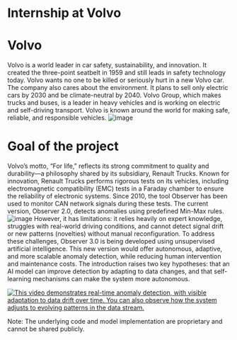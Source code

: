 # Internship at Volvo 

# Volvo 
Volvo is a world leader in car safety, sustainability, and innovation. It created the three-point seatbelt in 1959 and still leads in safety technology today. Volvo wants no one to be killed or seriously hurt in a new Volvo car. The company also cares about the environment. It plans to sell only electric cars by 2030 and be climate-neutral by 2040. Volvo Group, which makes trucks and buses, is a leader in heavy vehicles and is working on electric and self-driving transport. Volvo is known around the world for making safe, reliable, and responsible vehicles.
![image](https://github.com/user-attachments/assets/2971ae3a-a0e2-437e-96b1-cbf43b832d38)

# Goal of the project
Volvo’s motto, “For life,” reflects its strong commitment to quality and durability—a philosophy shared by its subsidiary, Renault Trucks. Known for innovation, Renault Trucks performs rigorous tests on its vehicles, including electromagnetic compatibility (EMC) tests in a Faraday chamber to ensure the reliability of electronic systems. Since 2010, the tool Observer has been used to monitor CAN network signals during these tests. The current version, Observer 2.0, detects anomalies using predefined Min-Max rules.
![image](https://github.com/user-attachments/assets/44cdd317-967d-4ef1-83ad-e906f8dae1b0)
However, it has limitations: it relies heavily on expert knowledge, struggles with real-world driving conditions, and cannot detect signal drift or new patterns (novelties) without manual reconfiguration. To address these challenges, Observer 3.0 is being developed using unsupervised artificial intelligence. This new version would offer autonomous, adaptive, and more scalable anomaly detection, while reducing human intervention and maintenance costs. The introduction raises two key hypotheses: that an AI model can improve detection by adapting to data changes, and that self-learning mechanisms can make the system more autonomous.



[![This video demonstrates real-time anomaly detection, with visible adaptation to data drift over time. You can also observe how the system adjusts to evolving patterns in the data stream.](https://raw.githubusercontent.com/yourusername/yourrepository/main/assets/thumbnail.jpg)](https://vimeo.com/1074991688/e36268cd61)

Note: The underlying code and model implementation are proprietary and cannot be shared publicly.
